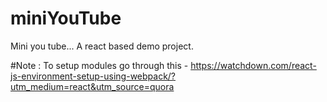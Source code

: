 # miniYouTube

Mini you tube...
A react based demo project.

#Note : To setup modules go through this -
https://watchdown.com/react-js-environment-setup-using-webpack/?utm_medium=react&utm_source=quora